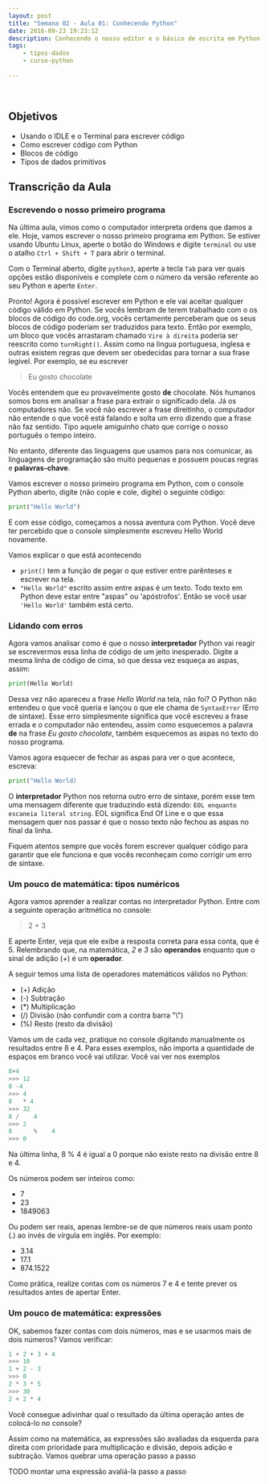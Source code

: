 ```yaml
---
layout: post
title: "Semana 02 - Aula 01: Conhecendo Python"
date: 2016-09-23 19:23:12
description: Conhecendo o nosso editor e o básico de escrita em Python
tags:
    - tipos-dados
    - curso-python
   
---
```


&nbsp;

## Objetivos

* Usando o IDLE e o Terminal para escrever código
* Como escrever código com Python
* Blocos de código
* Tipos de dados primitivos

## Transcrição da Aula

### Escrevendo o nosso primeiro programa

Na última aula, vimos como o computador interpreta ordens que damos a ele. Hoje, vamos escrever o nosso primeiro programa em Python. Se estiver usando Ubuntu Linux, aperte o botão do Windows e digite `terminal` ou use o atalho `Ctrl + Shift + T` para abrir o terminal.

Com o Terminal aberto, digite `python3`, aperte a tecla `Tab` para ver quais opções estão disponíveis e complete com o número da versão referente ao seu Python e aperte `Enter`.

Pronto! Agora é possível escrever em Python e ele vai aceitar qualquer código válido em Python. Se vocês lembram de terem trabalhado com o os blocos de código do code.org, vocês certamente perceberam que os seus blocos de código poderiam ser traduzidos para texto. Então por exemplo, um bloco que vocês arrastaram chamado `Vire à direita` poderia ser reescrito como `turnRight()`. Assim como na lingua portuguesa, inglesa e outras existem regras que devem ser obedecidas para tornar a sua frase legível. Por exemplo, se eu escrever 

> Eu gosto chocolate

Vocês entendem que eu provavelmente gosto **de** chocolate. Nós humanos somos bons em analisar a frase para extrair o significado dela. Já os computadores não. Se você não escrever a frase direitinho, o computador não entende o que você está falando e solta um erro dizendo que a frase não faz sentido. Tipo aquele amiguinho chato que corrige o nosso português o tempo inteiro.

No entanto, diferente das linguagens que usamos para nos comunicar, as linguagens de programação são muito pequenas e possuem poucas regras e **palavras-chave**.

Vamos escrever o nosso primeiro programa em Python, com o console Python aberto, digite (não copie e cole, digite) o seguinte código:


```python
print("Hello World")
```

E com esse código, começamos a nossa aventura com Python. Você deve ter percebido que o console simplesmente escreveu Hello World novamente.

Vamos explicar o que está acontecendo

* `print()` tem a função de pegar o que estiver entre parênteses e escrever na tela.
* `"Hello World"` escrito assim entre aspas é um texto. Todo texto em Python deve estar entre "aspas" ou 'apóstrofos'. Então se você usar `'Hello World'` também está certo.

### Lidando com erros

Agora vamos analisar como é que o nosso **interpretador** Python vai reagir se escrevermos essa linha de código de um jeito inesperado. Digite a mesma linha de código de cima, só que dessa vez esqueça as aspas, assim:

```python
print(Hello World)
```

Dessa vez não apareceu a frase *Hello World* na tela, não foi? O Python não entendeu o que você queria e lançou o que ele chama de `SyntaxError` (Erro de sintaxe). Esse erro simplesmente significa que você escreveu a frase errada e o computador não entendeu, assim como esquecemos a palavra **de** na frase *Eu gosto chocolate*, também esquecemos as aspas no texto do nosso programa.

Vamos agora esquecer de fechar as aspas para ver o que acontece, escreva:

```python
print("Hello World)
```

O **interpretador** Python nos retorna outro erro de sintaxe, porém esse tem uma mensagem diferente que traduzindo está dizendo: `EOL enquanto escaneia literal string`. EOL significa End Of Line e o que essa mensagem quer nos passar é que o nosso texto não fechou as aspas no final da linha.

Fiquem atentos sempre que vocês forem escrever qualquer código para garantir que ele funciona e que vocês reconheçam como corrigir um erro de sintaxe.

### Um pouco de matemática: tipos numéricos

Agora vamos aprender a realizar contas no interpretador Python. Entre com a seguinte operação aritmética no console:

> 2 + 3

E aperte Enter, veja que ele exibe a resposta correta para essa conta, que é 5. Relembrando que, na matemática, *2* e *3* são **operandos** enquanto que o sinal de adição (*+*) é um **operador**.

A seguir temos uma lista de operadores matemáticos válidos no Python:

* (+) Adição
* (-) Subtração
* (*) Multiplicação
* (/) Divisão (não confundir com a contra barra "\\")
* (%) Resto (resto da divisão)

Vamos um de cada vez, pratique no console digitando manualmente os resultados entre 8 e 4. Para esses exemplos, não importa a quantidade de espaços em branco você vai utilizar. Você vai ver nos exemplos

```python
8+4
>>> 12
8 -4
>>> 4
8   * 4
>>> 32
8 /    4
>>> 2
8      %    4
>>> 0
```

Na última linha, 8 % 4 é igual a 0 porque não existe resto na divisão entre 8 e 4.

Os números podem ser inteiros como:

* 7
* 23
* 1849063 

Ou podem ser reais, apenas lembre-se de que números reais usam ponto (.) ao invés de vírgula em inglês. Por exemplo:

* 3.14
* 17.1
* 874.1522

Como prática, realize contas com os números 7 e 4 e tente prever os resultados antes de apertar Enter.

### Um pouco de matemática: expressões

OK, sabemos fazer contas com dois números, mas e se usarmos mais de dois números? Vamos verificar:

```python
1 + 2 + 3 + 4
>>> 10
1 + 2 - 3
>>> 0
2 * 3 * 5
>>> 30
2 + 2 * 4
```

Você consegue adivinhar qual o resultado da última operação antes de colocá-lo no console?

Assim como na matemática, as expressões são avaliadas da esquerda para direita com prioridade para multiplicação e divisão, depois adição e subtração. Vamos quebrar uma operação passo a passo

TODO montar uma expressão avaliá-la passo a passo